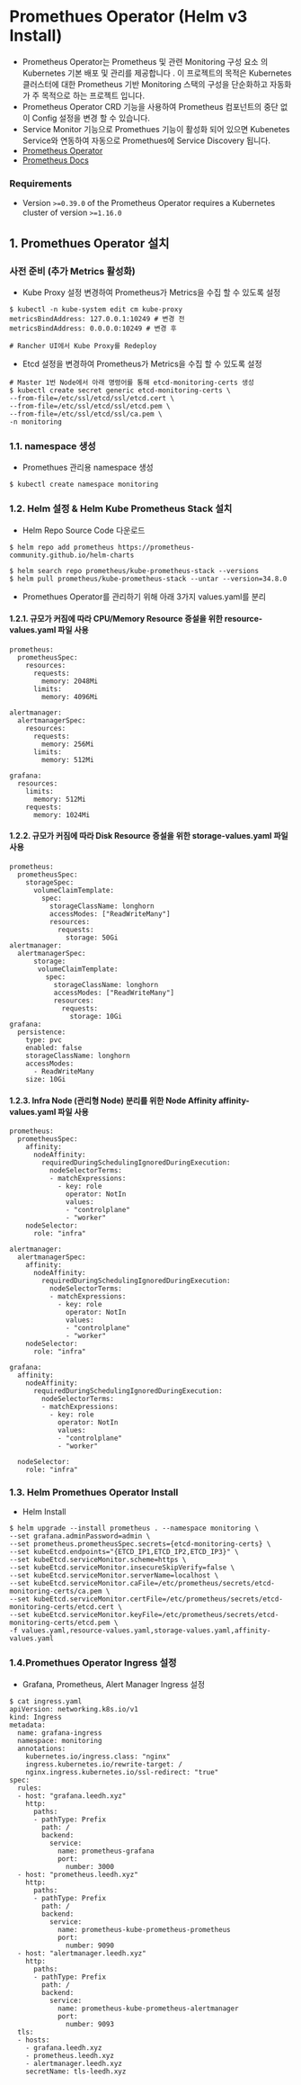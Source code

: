 
# Promethues Operator (Helm v3 Install)

- Prometheus Operator는 Prometheus 및 관련 Monitoring 구성 요소 의 Kubernetes 기본 배포 및 관리를 제공합니다 . 이 프로젝트의 목적은 Kubernetes 클러스터에 대한 Prometheus 기반 Monitoring 스택의 구성을 단순화하고 자동화가 주 목적으로 하는 프로젝트 입니다.
- Prometheus Operator CRD 기능을 사용하여 Prometheus 컴포넌트의 중단 없이 Config 설정을 변경 할 수 있습니다.
- Service Monitor 기능으로 Promethues 기능이 활성화 되어 있으면 Kubenetes Service와 연동하여 자동으로 Promethues에 Service Discovery 됩니다.
- [Prometheus Operator](https://github.com/prometheus-operator/prometheus-operator)
- [Prometheus Docs](https://prometheus.io/)

### Requirements
- Version `>=0.39.0` of the Prometheus Operator requires a Kubernetes cluster of version `>=1.16.0`

## 1. Promethues Operator 설치


### 사전 준비 (추가 Metrics 활성화)

- Kube Proxy 설정 변경하여 Prometheus가 Metrics을 수집 할 수 있도록 설정

```
$ kubectl -n kube-system edit cm kube-proxy
metricsBindAddress: 127.0.0.1:10249 # 변경 전
metricsBindAddress: 0.0.0.0:10249 # 변경 후

# Rancher UI에서 Kube Proxy를 Redeploy
```

- Etcd 설정을 변경하여 Prometheus가 Metrics을 수집 할 수 있도록 설정

```
# Master 1번 Node에서 아래 명령어를 통해 etcd-monitoring-certs 생성
$ kubectl create secret generic etcd-monitoring-certs \
--from-file=/etc/ssl/etcd/ssl/etcd.cert \
--from-file=/etc/ssl/etcd/ssl/etcd.pem \
--from-file=/etc/ssl/etcd/ssl/ca.pem \
-n monitoring
```


### 1.1. namespace 생성

-   Promethues 관리용 namespace 생성

```
$ kubectl create namespace monitoring
```

### 1.2. Helm 설정 & Helm Kube Prometheus Stack 설치

- Helm Repo Source Code 다운로드

```
$ helm repo add prometheus https://prometheus-community.github.io/helm-charts

$ helm search repo prometheus/kube-prometheus-stack --versions
$ helm pull prometheus/kube-prometheus-stack --untar --version=34.8.0

```

- Promethues Operator를 관리하기 위해 아래 3가지 values.yaml를 분리

#### 1.2.1. 규모가 커짐에 따라 CPU/Memory Resource 증설을 위한 resource-values.yaml 파일 사용

```
prometheus:
  prometheusSpec:
    resources:
      requests:
        memory: 2048Mi
      limits:
        memory: 4096Mi

alertmanager:
  alertmanagerSpec:
    resources:
      requests:
        memory: 256Mi
      limits:
        memory: 512Mi

grafana:
  resources:
    limits:
      memory: 512Mi
    requests:
      memory: 1024Mi
```

#### 1.2.2. 규모가 커짐에 따라 Disk Resource 증설을 위한 storage-values.yaml 파일 사용

```
prometheus:
  prometheusSpec:
    storageSpec:
      volumeClaimTemplate:
        spec:
          storageClassName: longhorn
          accessModes: ["ReadWriteMany"]
          resources:
            requests:
              storage: 50Gi
alertmanager:
  alertmanagerSpec:
      storage:
       volumeClaimTemplate:
         spec:
           storageClassName: longhorn
           accessModes: ["ReadWriteMany"]
           resources:
             requests:
               storage: 10Gi
grafana:
  persistence:
    type: pvc
    enabled: false
    storageClassName: longhorn
    accessModes:
      - ReadWriteMany
    size: 10Gi
```

#### 1.2.3. Infra Node (관리형 Node) 분리를 위한 Node Affinity affinity-values.yaml 파일 사용

```
prometheus:
  prometheusSpec:
    affinity:
      nodeAffinity:
        requiredDuringSchedulingIgnoredDuringExecution:
          nodeSelectorTerms:
          - matchExpressions:
            - key: role
              operator: NotIn
              values:
              - "controlplane"
              - "worker"
    nodeSelector:
      role: "infra"

alertmanager:
  alertmanagerSpec:
    affinity:
      nodeAffinity:
        requiredDuringSchedulingIgnoredDuringExecution:
          nodeSelectorTerms:
          - matchExpressions:
            - key: role
              operator: NotIn
              values:
              - "controlplane"
              - "worker"
    nodeSelector:
      role: "infra"

grafana:
  affinity:
    nodeAffinity:
      requiredDuringSchedulingIgnoredDuringExecution:
        nodeSelectorTerms:
        - matchExpressions:
          - key: role
            operator: NotIn
            values:
            - "controlplane"
            - "worker"

  nodeSelector:
    role: "infra"
```

### 1.3. Helm Promethues Operator Install

- Helm Install

```
$ helm upgrade --install prometheus . --namespace monitoring \
--set grafana.adminPassword=admin \
--set prometheus.prometheusSpec.secrets={etcd-monitoring-certs} \
--set kubeEtcd.endpoints="{ETCD_IP1,ETCD_IP2,ETCD_IP3}" \
--set kubeEtcd.serviceMonitor.scheme=https \
--set kubeEtcd.serviceMonitor.insecureSkipVerify=false \
--set kubeEtcd.serviceMonitor.serverName=localhost \
--set kubeEtcd.serviceMonitor.caFile=/etc/prometheus/secrets/etcd-monitoring-certs/ca.pem \
--set kubeEtcd.serviceMonitor.certFile=/etc/prometheus/secrets/etcd-monitoring-certs/etcd.cert \
--set kubeEtcd.serviceMonitor.keyFile=/etc/prometheus/secrets/etcd-monitoring-certs/etcd.pem \
-f values.yaml,resource-values.yaml,storage-values.yaml,affinity-values.yaml
```

### 1.4.Promethues Operator Ingress 설정

- Grafana, Prometheus, Alert Manager Ingress 설정

```
$ cat ingress.yaml
apiVersion: networking.k8s.io/v1
kind: Ingress
metadata:
  name: grafana-ingress
  namespace: monitoring
  annotations:
    kubernetes.io/ingress.class: "nginx"
    ingress.kubernetes.io/rewrite-target: /
    nginx.ingress.kubernetes.io/ssl-redirect: "true"
spec:
  rules:
  - host: "grafana.leedh.xyz"
    http:
      paths:
      - pathType: Prefix
        path: /
        backend:
          service:
            name: prometheus-grafana
            port:
              number: 3000
  - host: "prometheus.leedh.xyz"
    http:
      paths:
      - pathType: Prefix
        path: /
        backend:
          service:
            name: prometheus-kube-prometheus-prometheus
            port:
              number: 9090
  - host: "alertmanager.leedh.xyz"
    http:
      paths:
      - pathType: Prefix
        path: /
        backend:
          service:
            name: prometheus-kube-prometheus-alertmanager
            port:
              number: 9093
  tls:
  - hosts:
    - grafana.leedh.xyz
    - prometheus.leedh.xyz
    - alertmanager.leedh.xyz
    secretName: tls-leedh.xyz
```

